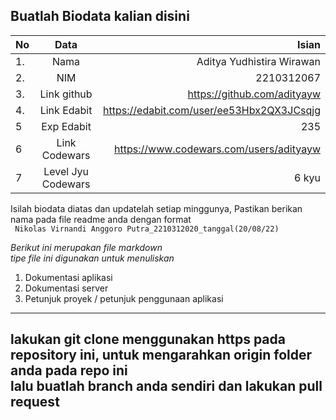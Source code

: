**Buatlah Biodata kalian disini** <br />
----------------------------------------
|No | Data  | Isian|
|---|:-------:|------:|
|1. |Nama     | Aditya Yudhistira Wirawan |
|2.| NIM        | 2210312067 |
|3. |Link github | https://github.com/adityayw |
|4.| Link Edabit | https://edabit.com/user/ee53Hbx2QX3JCsqjg |
|5|Exp Edabit   | 235 |
|6| Link Codewars| https://www.codewars.com/users/adityayw |
|7| Level Jyu Codewars|6 kyu|

Isilah biodata diatas dan updatelah setiap minggunya,
Pastikan berikan nama pada file readme anda dengan format <br/>
`
Nikolas Virnandi Anggoro Putra_2210312020_tanggal(20/08/22)` 

*Berikut ini merupakan file markdown <br/> tipe file ini digunakan untuk menuliskan*
1. Dokumentasi aplikasi
2. Dokumentasi server
3. Petunjuk proyek / petunjuk penggunaan aplikasi
----
**lakukan git clone menggunakan https pada repository ini, untuk mengarahkan origin folder anda pada repo ini<br/> lalu buatlah branch anda sendiri dan lakukan pull request**
----
